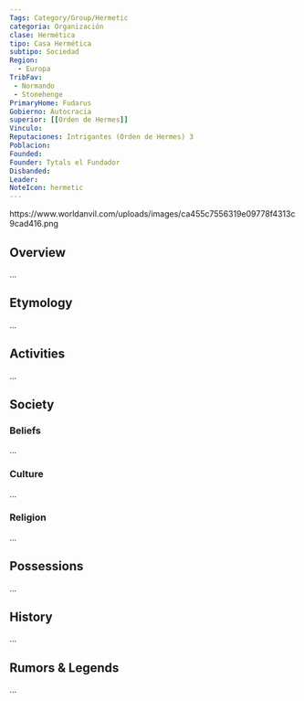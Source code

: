 ```yaml
---
Tags: Category/Group/Hermetic
categoria: Organización
clase: Hermética 
tipo: Casa Hermética
subtipo: Sociedad
Region: 
  - Europa
TribFav:
 - Normando
 - Stonehenge
PrimaryHome: Fudarus
Gobierno: Autocracia
superior: [[Orden de Hermes]]
Vinculo: 
Reputaciones: Intrigantes (Orden de Hermes) 3
Poblacion:
Founded: 
Founder: Tytals el Fundador 
Disbanded:
Leader: 
NoteIcon: hermetic
---
```





 <section class="wa-section main-content"><p></p></section>   
   https://www.worldanvil.com/uploads/images/ca455c7556319e09778f4313c9cad416.png 

## Overview
...

## Etymology
...
## Activities
...

## Society
### Beliefs
...
### Culture
...

### Religion
...

## Possessions
...

## History
...

## Rumors & Legends
...


